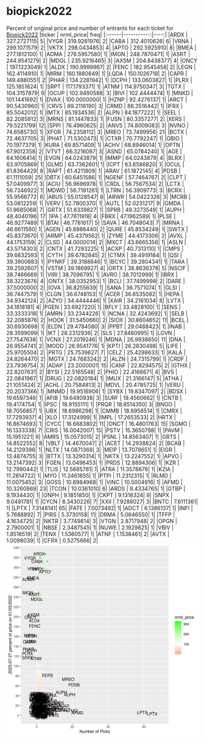 # biopick2022
Percent of original price and number of entrants for each ticket for [Biopick2022](https://twitter.com/hashtag/Biopick2022)
|ticker |  nrml_price| freq|
|:------|-----------:|----:|
|ARDX   | 327.2727115|    5|
|VYGR   | 319.9261976|    2|
|CABA   | 312.4010626|    6|
|VRNA   | 299.1071579|    2|
|VKTX   | 298.0434853|    4|
|APTO   | 292.5925910|    8|
|BMEA   | 277.1812100|    1|
|ADMA   | 276.5957580|    1|
|IMGN   | 248.7870471|    1|
|ASRT   | 244.9541279|    2|
|MDGL   | 235.9216465|    3|
|AXSM   | 204.8438377|    4|
|ONCY   | 197.1223049|    1|
|ALDX   | 190.9999967|    2|
|FENC   | 182.9545458|    2|
|LEGN   | 162.4114910|    1|
|MIRM   | 160.1880849|    1|
|LQDA   | 150.1026718|    2|
|CAPR   | 149.4880551|    2|
|PHAR   | 134.2281942|    1|
|DCPH   | 133.0603827|    1|
|PLRX   | 125.1851824|    1|
|SRPT   | 117.1793371|    1|
|ATNM   | 114.9750347|    3|
|TGTX   | 104.3157879|    9|
|OCUP   | 102.9490588|    3|
|BIVI   | 102.4444474|    1|
|MNKD   | 101.1441692|    1|
|DVAX   | 100.0000000|    1|
|HZNP   |  92.4276137|    1|
|ARCT   |  90.5430960|    1|
|CRVS   |  89.2116190|    3|
|CRMD   |  88.3516442|    1|
|IFRX   |  85.5042012|    1|
|IMTX   |  85.1934536|    2|
|ALPN   |  84.1877222|    1|
|SEEL   |  82.2085912|    3|
|MRNS   |  81.1447833|    1|
|FUSN   |  80.3357277|    2|
|XERS   |  79.5221799|   12|
|SPPI   |  76.4960625|    2|
|ANVS   |  74.8009083|    3|
|NVNO   |  74.6585730|    1|
|XFOR   |  74.2358112|    3|
|MREO   |  73.7499956|   21|
|BCTX   |  72.4637705|    3|
|PHAT   |  71.5302473|    1|
|CTXR   |  70.7792247|    1|
|GBIO   |  70.1977379|    1|
|KURA   |  69.8571409|    1|
|ACHV   |  68.8946014|    1|
|OPTN   |  67.9012358|    2|
|VTVT   |  66.3216087|    3|
|ASND   |  65.0784240|    1|
|AGE    |  64.1606414|    1|
|EVGN   |  64.0243879|    1|
|IMMP   |  64.0243879|    4|
|BLRX   |  63.9705869|    1|
|GLMD   |  63.7362601|    1|
|ICPT   |  63.6586820|    1|
|OCUL   |  61.8364429|    8|
|RAPT   |  61.4211809|    1|
|ARAV   |  61.1872145|    4|
|PDSB   |  61.1111059|   25|
|DBTX   |  60.6451586|    1|
|NGENF  |  57.7464767|    2|
|CLPT   |  57.0409977|    3|
|ACIU   |  56.9696978|    1|
|CRDL   |  56.7567534|    2|
|LCTX   |  56.7346922|    1|
|MDWD   |  56.7191261|    1|
|LTRN   |  56.3909773|    3|
|BCRX   |  55.9566772|    6|
|ABUS   |  55.0128547|    8|
|ARWR   |  54.0422326|    3|
|MCRB   |  53.0612259|    1|
|VERV   |  52.7800370|    1|
|AUTL   |  52.0231217|    9|
|GMDA   |  51.9685068|    7|
|GRTX   |  51.6339827|    1|
|SPRB   |  49.3273549|    1|
|AUPH   |  48.4040196|   17|
|IPA    |  47.7611918|    4|
|FBRX   |  47.1962589|    1|
|PLSE   |  46.9277489|    1|
|BTAI   |  46.7781617|    5|
|SAVA   |  46.7048043|    7|
|MRNA   |  46.6611560|    1|
|AGEN   |  45.8866440|    2|
|QURE   |  45.8534249|    1|
|SWTX   |  45.8373670|    1|
|ARMP   |  45.4379562|    1|
|ZYME   |  44.4173306|    2|
|AVXL   |  44.1753159|    2|
|CLSD   |  44.0000014|    2|
|MXCT   |  43.8665356|    1|
|ASLN   |  43.5714303|    2|
|CNTX   |  41.7293225|    1|
|ACXP   |  40.7313110|    1|
|CMPS   |  39.6832593|    1|
|CYTH   |  39.6782845|    2|
|CTMX   |  39.4919184|    1|
|QSI    |  39.3900883|    1|
|PYNKF  |  39.3188846|    1|
|BCYC   |  39.2804341|    1|
|TARA   |  39.2592607|    1|
|VSTM   |  39.1869927|    4|
|ORTX   |  38.8636378|    5|
|NSCIF  |  38.7466669|    1|
|VIRI   |  38.7096795|    1|
|AVRO   |  38.7012999|    1|
|IBRX   |  38.3223676|    4|
|ONTX   |  38.0352953|    1|
|BCLI   |  37.7499998|    2|
|DARE   |  37.5000000|    2|
|IOVA   |  36.8255639|    1|
|SANA   |  36.7571074|    1|
|GLSI   |  36.7447579|    1|
|CLGN   |  36.6748153|    1|
|ACER   |  36.6535082|    1|
|HEPA   |  34.9342124|    2|
|AZYO   |  34.4444446|    1|
|XAIR   |  34.2161034|    8|
|LVTX   |  34.1818181|    4|
|PGEN   |  33.6927220|    1|
|BFLY   |  33.4828100|    1|
|SENS   |  33.3333318|    1|
|AMRN   |  33.2344226|    1|
|NCNA   |  32.4243692|    1|
|SELB   |  32.2085876|    2|
|HOOK   |  31.5450660|    2|
|SIOX   |  30.8604652|   11|
|BCEL   |  30.6930698|    1|
|ELDN   |  29.4784580|    3|
|PPBT   |  29.0488423|    1|
|INAB   |  28.3599099|    1|
|IKT    |  28.2312936|    2|
|SLS    |  27.8480995|    1|
|LGVN   |  27.7547638|    1|
|VCNX   |  27.2019246|    1|
|MDNA   |  26.9938650|   11|
|DNA    |  26.9554741|    2|
|MODD   |  26.9541776|    1|
|KPTI   |  26.2830498|    5|
|LIFE   |  25.9705504|    2|
|PRTG   |  25.7539627|    7|
|CELZ   |  25.4298633|    1|
|KALA   |  24.8264470|    2|
|MGTX   |  24.7683242|    2|
|ALZN   |  24.7315799|    1|
|CRDF   |  23.7936754|    3|
|ADAP   |  23.2000001|   15|
|CANF   |  22.8294575|    2|
|GTHX   |  22.8207631|    2|
|BYSI   |  22.5165548|    2|
|PHIO   |  22.4166671|    4|
|BVS    |  22.0841967|    1|
|DRUG   |  22.0820184|    1|
|IMUX   |  21.3166147|    5|
|ATHA   |  21.1051424|    2|
|ACHL   |  20.7584813|    2|
|MDVL   |  20.4785725|    1|
|VERU   |  20.2037366|    1|
|MNMD   |  19.9516906|    1|
|SYBX   |  19.8347097|    2|
|BDSX   |  19.6597348|    1|
|AFIB   |  19.6480938|    3|
|SURF   |  19.4560662|    1|
|CNTB   |  19.4174754|    1|
|IPSC   |  18.9155111|    1|
|PRQR   |  18.8514350|    3|
|BNGO   |  18.7056857|    1|
|UBX    |  18.6986298|    1|
|CMMB   |  18.6956514|    1|
|CMRX   |  17.7293937|    4|
|XLO    |  17.3124999|    1|
|IMPL   |  17.2653533|    2|
|HRTX   |  16.8674693|    1|
|CYCC   |  16.6683802|   11|
|ONCT   |  16.4801763|   15|
|SGMO   |  16.1333338|    7|
|CRIS   |  16.0042007|   15|
|PSTV   |  15.3650798|    1|
|PAVM   |  15.1951221|    9|
|AMRS   |  15.0573015|    2|
|PSNL   |  14.8563407|    1|
|GRTS   |  14.8522552|    8|
|VBLT   |  14.4670047|    2|
|ACET   |  14.2938824|    2|
|BCAB   |  14.2129398|    1|
|NLTX   |  14.0871368|    3|
|MEIP   |  13.7078651|    1|
|EIGR   |  13.4874755|    3|
|BTTX   |  13.3290314|    1|
|NKTX   |  13.2247552|    1|
|APVO   |  13.2147392|    3|
|FGEN   |  13.0496453|    1|
|PRDS   |  12.8894306|    1|
|KZR    |  12.7990442|    1|
|TLIS   |  12.5685781|    1|
|ATRA   |  11.3578676|    1|
|KZIA   |  11.2814722|    1|
|MYO    |  11.2461655|    1|
|PTPI   |  11.2312315|    1|
|RLMD   |  11.0075452|    3|
|GOSS   |  10.6984968|    1|
|VINC   |  10.5004916|    1|
|AFMD   |  10.3260869|   23|
|TCON   |  10.0361010|    6|
|ARDS   |   9.4334765|    1|
|GTBP   |   9.1934430|    1|
|ONPH   |   9.1851850|    1|
|CKPT   |   9.1318324|    9|
|SNPX   |   9.0481781|    1|
|CYCN   |   8.3430226|    7|
|XXII   |   7.9288027|    3|
|BNTC   |   7.6111361|    1|
|LPTX   |   7.3148141|   65|
|FATE   |   7.0073492|    1|
|ADCT   |   6.1386137|    1|
|INFI   |   5.7688892|    7|
|PIRS   |   5.3730158|   11|
|DRMA   |   5.0646550|    1|
|TFFP   |   4.1634725|    2|
|NKTR   |   3.7749814|    3|
|VTGN   |   2.8717948|    2|
|OPGN   |   2.7900001|    1|
|NBSE   |   2.3487545|    1|
|NUWE   |   2.1929825|    1|
|VBIV   |   1.8518519|    2|
|TENX   |   1.5360577|    1|
|ATNF   |   1.1538461|    2|
|AVTX   |   1.0098039|    1|
|CFRX   |   0.5275666|    2|
![retvspicks](biopicks.png?raw=true)
